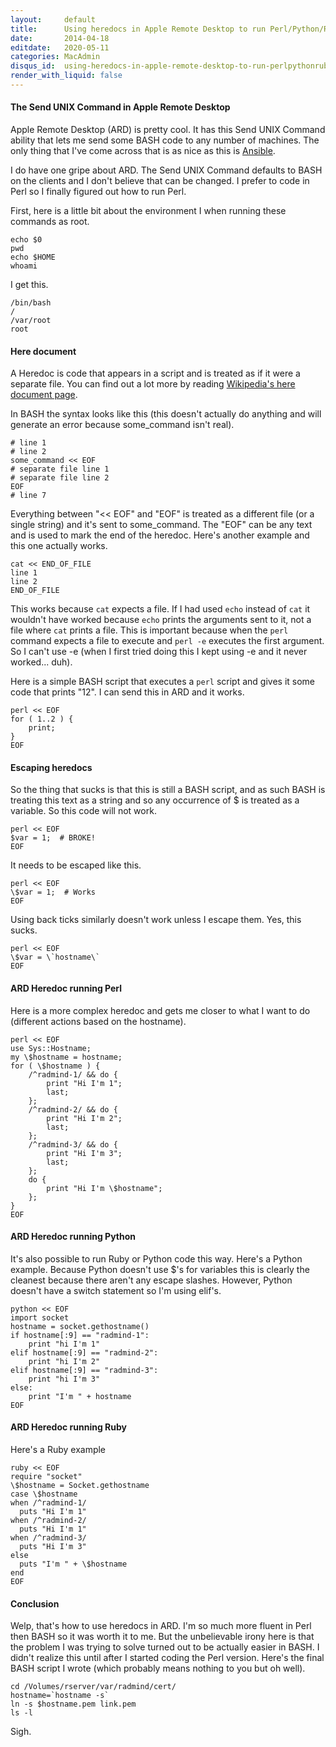 ```yaml
---
layout:     default
title:      Using heredocs in Apple Remote Desktop to run Perl/Python/Ruby code
date:       2014-04-18
editdate:   2020-05-11
categories: MacAdmin
disqus_id:  using-heredocs-in-apple-remote-desktop-to-run-perlpythonruby-code.html
render_with_liquid: false
---
```


#### The Send UNIX Command in Apple Remote Desktop

Apple Remote Desktop (ARD) is pretty cool.  It has this Send UNIX Command ability that lets me send some BASH code to any number of machines.  The only thing that I've come across that is as nice as this is [Ansible](http://ansible.com).

I do have one gripe about ARD.  The Send UNIX Command defaults to BASH on the clients and I don't believe that can be changed.  I prefer to code in Perl so I finally figured out how to run Perl.

First, here is a little bit about the environment I when running these commands as root.

    echo $0
    pwd
    echo $HOME
    whoami

I get this.

    /bin/bash
    /
    /var/root
    root

#### Here document

A Heredoc is code that appears in a script and is treated as if it were a separate file.  You can find out a lot more by reading [Wikipedia's here document page](https://en.wikipedia.org/wiki/Here_document).

In BASH the syntax looks like this (this doesn't actually do anything and will generate an error because some_command isn't real).

    # line 1
    # line 2
    some_command << EOF
    # separate file line 1
    # separate file line 2
    EOF
    # line 7

Everything between "&lt;&lt; EOF" and "EOF" is treated as a different file (or a single string) and it's sent to some_command.  The "EOF" can be any text and is used to mark the end of the heredoc.  Here's another example and this one actually works.

    cat << END_OF_FILE
    line 1
    line 2
    END_OF_FILE

This works because `cat` expects a file.  If I had used `echo` instead of `cat` it wouldn't have worked because `echo` prints the arguments sent to it, not a file where `cat` prints a file.  This is important because when the `perl` command expects a file to execute and `perl -e` executes the first argument.  So I can't use -e (when I first tried doing this I kept using -e and it never worked... duh).

Here is a simple BASH script that executes a `perl` script and gives it some code that prints "12".  I can send this in ARD and it works.

    perl << EOF
    for ( 1..2 ) {
        print;
    }
    EOF

#### Escaping heredocs

So the thing that sucks is that this is still a BASH script, and as such BASH is treating this text as a string and so any occurrence of $ is treated as a variable.  So this code will not work.

    perl << EOF
    $var = 1;  # BROKE!
    EOF

It needs to be escaped like this.

    perl << EOF
    \$var = 1;  # Works
    EOF

Using back ticks similarly doesn't work unless I escape them.  Yes, this sucks.

    perl << EOF
    \$var = \`hostname\`
    EOF

#### ARD Heredoc running Perl

Here is a more complex heredoc and gets me closer to what I want to do (different actions based on the hostname).

    perl << EOF
    use Sys::Hostname;
    my \$hostname = hostname;
    for ( \$hostname ) {
        /^radmind-1/ && do {
            print "Hi I'm 1";
            last;
        };
        /^radmind-2/ && do {
            print "Hi I'm 2";
            last;
        };
        /^radmind-3/ && do {
            print "Hi I'm 3";
            last;
        };
        do {
            print "Hi I'm \$hostname";
        };
    }
    EOF

#### ARD Heredoc running Python

It's also possible to run Ruby or Python code this way.  Here's a Python example.  Because Python doesn't use $'s for variables this is clearly the cleanest because there aren't any escape slashes.  However, Python doesn't have a switch statement so I'm using elif's.

    python << EOF
    import socket
    hostname = socket.gethostname()
    if hostname[:9] == "radmind-1":
        print "hi I'm 1"
    elif hostname[:9] == "radmind-2":
        print "hi I'm 2"
    elif hostname[:9] == "radmind-3":
        print "hi I'm 3"
    else:
        print "I'm " + hostname
    EOF

#### ARD Heredoc running Ruby

Here's a Ruby example

    ruby << EOF
    require "socket"
    \$hostname = Socket.gethostname
    case \$hostname
    when /^radmind-1/
      puts "Hi I'm 1"
    when /^radmind-2/
      puts "Hi I'm 1"
    when /^radmind-3/
      puts "Hi I'm 3"
    else
      puts "I'm " + \$hostname
    end
    EOF

#### Conclusion

Welp, that's how to use heredocs in ARD.  I'm so much more fluent in Perl then BASH so it was worth it to me.  But the unbelievable irony here is that the problem I was trying to solve turned out to be actually easier in BASH.  I didn't realize this until after I started coding the Perl version.  Here's the final BASH script I wrote (which probably means nothing to you but oh well).

    cd /Volumes/rserver/var/radmind/cert/
    hostname=`hostname -s`
    ln -s $hostname.pem link.pem
    ls -l

Sigh.
